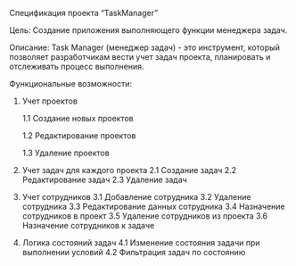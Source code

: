 Спецификация проекта “TaskManager”

Цель:
Создание приложения выполняющего функции менеджера задач.

Описание:
Task Manager (менеджер задач) - это инструмент, который позволяет разработчикам вести учет задач проекта, планировать и отслеживать процесс выполнения.

Функциональные возможности:
1. Учет проектов
   
   1.1 Создание новых проектов
   
   1.2 Редактирование проектов
   
   1.3 Удаление проектов
2. Учет задач для каждого проекта
	2.1 Создание задач
	2.2 Редактирование задач
	2.3 Удаление задач
3. Учет сотрудников
	3.1 Добавление сотрудника
	3.2 Удаление сотрудника
	3.3 Редактирование данных сотрудника
	3.4 Назначение сотрудников в проект
	3.5 Удаление сотрудников из проекта
	3.6 Назначение сотрудников к задаче
4. Логика состояний задач
	4.1 Изменение состояния задачи при выполнении условий
	4.2 Фильтрация задач по состоянию
